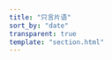 ```yaml
---
title: "只言片语"
sort_by: "date"
transparent: true
template: "section.html"
---
```



<!-- > List of all *[tags](/tags)* -->